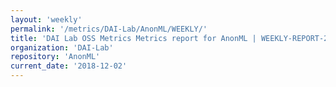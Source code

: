 ```yaml
---
layout: 'weekly'
permalink: '/metrics/DAI-Lab/AnonML/WEEKLY/'
title: 'DAI Lab OSS Metrics Metrics report for AnonML | WEEKLY-REPORT-2018-12-02'
organization: 'DAI-Lab'
repository: 'AnonML'
current_date: '2018-12-02'
---
```

